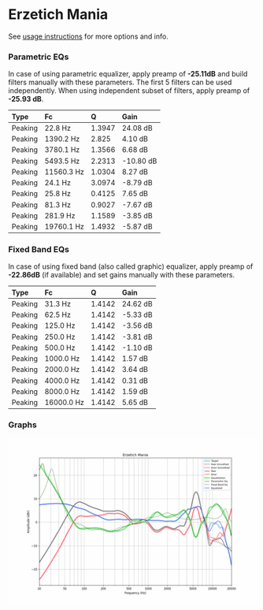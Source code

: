 # Erzetich Mania
See [usage instructions](https://github.com/jaakkopasanen/AutoEq#usage) for more options and info.

### Parametric EQs
In case of using parametric equalizer, apply preamp of **-25.11dB** and build filters manually
with these parameters. The first 5 filters can be used independently.
When using independent subset of filters, apply preamp of **-25.93 dB**.

| Type    | Fc         |      Q | Gain      |
|:--------|:-----------|:-------|:----------|
| Peaking | 22.8 Hz    | 1.3947 | 24.08 dB  |
| Peaking | 1390.2 Hz  | 2.825  | 4.10 dB   |
| Peaking | 3780.1 Hz  | 1.3566 | 6.68 dB   |
| Peaking | 5493.5 Hz  | 2.2313 | -10.80 dB |
| Peaking | 11560.3 Hz | 1.0304 | 8.27 dB   |
| Peaking | 24.1 Hz    | 3.0974 | -8.79 dB  |
| Peaking | 25.8 Hz    | 0.4125 | 7.65 dB   |
| Peaking | 81.3 Hz    | 0.9027 | -7.67 dB  |
| Peaking | 281.9 Hz   | 1.1589 | -3.85 dB  |
| Peaking | 19760.1 Hz | 1.4932 | -5.87 dB  |

### Fixed Band EQs
In case of using fixed band (also called graphic) equalizer, apply preamp of **-22.86dB**
(if available) and set gains manually with these parameters.

| Type    | Fc         |      Q | Gain     |
|:--------|:-----------|:-------|:---------|
| Peaking | 31.3 Hz    | 1.4142 | 24.62 dB |
| Peaking | 62.5 Hz    | 1.4142 | -5.33 dB |
| Peaking | 125.0 Hz   | 1.4142 | -3.56 dB |
| Peaking | 250.0 Hz   | 1.4142 | -3.81 dB |
| Peaking | 500.0 Hz   | 1.4142 | -1.10 dB |
| Peaking | 1000.0 Hz  | 1.4142 | 1.57 dB  |
| Peaking | 2000.0 Hz  | 1.4142 | 3.64 dB  |
| Peaking | 4000.0 Hz  | 1.4142 | 0.31 dB  |
| Peaking | 8000.0 Hz  | 1.4142 | 1.59 dB  |
| Peaking | 16000.0 Hz | 1.4142 | 5.65 dB  |

### Graphs
![](./Erzetich%20Mania.png)